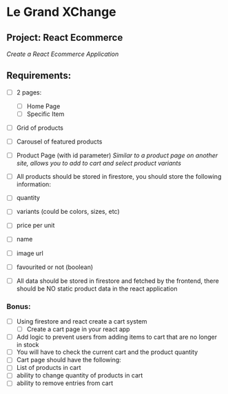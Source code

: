 # Le Grand XChange
## Project: React Ecommerce
*Create a React Ecommerce Application*

## Requirements:
- [ ] 2 pages:
  - [ ] Home Page
  - [ ] Specific Item

- [ ] Grid of products
 - [ ] Carousel of featured products
 - [ ] Product Page (with id parameter)
*Similar to a product page on another site, allows you to add to cart and select product variants*

- [ ] All products should be stored in firestore, you should store the following information:
 - [ ] quantity
 - [ ] variants (could be colors, sizes, etc)
 - [ ] price per unit
 - [ ] name
 - [ ] image url
 - [ ] favourited or not (boolean)

- [ ] All data should be stored in firestore and fetched by the frontend, there should be NO static product data in the react application

### Bonus:
- [ ] Using firestore and react create a cart system
  - [ ] Create a cart page in your react app
- [ ] Add logic to prevent users from adding items to cart that are no longer in stock
- [ ] You will have to check the current cart and the product quantity
- [ ] Cart page should have the following:
 - [ ] List of products in cart
 - [ ] ability to change quantity of products in cart
 - [ ] ability to remove entries from cart

